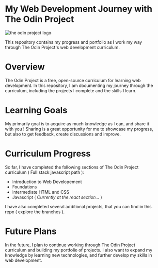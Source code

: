 # My Web Development Journey with The Odin Project

![the odin project logo](https://www.theodinproject.com/assets/og-logo-022832d4cefeec1d5266237be260192f5980f9bcbf1c9ca151b358f0ce1fd2df.png)


This repository contains my progress and portfolio as I work my way through The Odin Project's web development curriculum.


# Overview

The Odin Project is a free, open-source curriculum for learning web development. In this repository, I am documenting my journey through the curriculum, including the projects I complete and the skills I learn.

# Learning Goals

My primarily goal is to acquire as much knowledge as I can, and share it with you !
Sharing is a great opportunity for me to showcase my progress, but also to get feedback, create discussions and improve.

# Curriculum Progress

So far, I have completed the following sections of The Odin Project curriculum ( Full stack javascript path ):

- Introduction to Web Developement
- Foundations
- Intermediate HTML and CSS
- Javascript ( *Currently at the react section...* )

I have also completed several additional projects, that you can find in this repo ( explore the branches ).

# Future Plans
In the future, I plan to continue working through The Odin Project curriculum and building my portfolio of projects. I also want to expand my knowledge by learning new technologies, and further develop my skills in web development.

